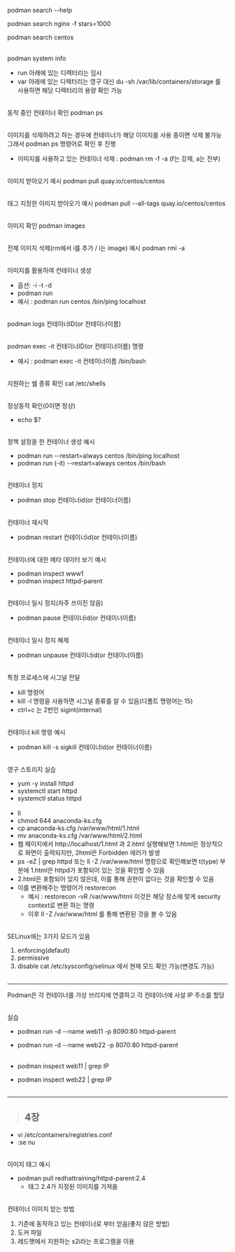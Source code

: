 podman search --help

podman search nginx -f stars=1000

podman search centos
<br><br>

podman system info
 - run 아래에 있는 디렉터리는 임시
 - var 아래에 있는 디렉터리는 영구
대신 du -sh /var/lib/containers/storage 를 사용하면 해당 디렉터리의 용량 확인 가능
<br><br>

동작 중인 컨테이너 확인
podman ps
<br><br>

이미지를 삭제하려고 하는 경우에 컨테이너가 해당 이미지를 사용 중이면 삭제 불가능
그래서 podman ps 명령어로 확인 후 진행
 - 이미지를 사용하고 있는 컨테이너 삭제 : podman rm -f -a (f는 강제, a는 전부)
<br><br>

이미지 받아오기 예시
podman pull quay.io/centos/centos
<br><br>

태그 지정한 이미지 받아오기 예시
podman pull --all-tags quay.io/centos/centos
<br><br>

이미지 확인
podman images
<br><br>

전체 이미지 삭제(rm에서 i를 추가 / i는 image) 예시
podman rmi -a
<br><br>

이미지를 활용하여 컨테이너 생성
- 옵션:  -i -t -d
- podman run
- 예시 : podman run centos /bin/ping localhost
<br><br>

podman logs 컨테이너ID(or 컨테이너이름)
<br><br>

podman exec -it 컨테이너ID(or 컨테이너이름) 명령
- 예시 : podman exec -it 컨테이너이름 /bin/bash
<br><br>

지원하는 쉘 종류 확인
cat /etc/shells
<br><br>

정상동작 확인(0이면 정상)
- echo $?
<br><br>

정책 설정을 한 컨테이너 생성 예시  
- podman run --restart=always centos /bin/ping localhost
- podman run (-it) --restart=always centos /bin/bash
<br><br>

컨테이너 정지  
- podman stop 컨테이너id(or 컨테이너이름)
<br><br>

컨테이너 재시작  
- podman restart 컨테이너id(or 컨테이너이름)
<br><br>

컨테이너에 대한 메타 데이터 보기 예시
- podman inspect www1
- podman inspect httpd-parent
<br><br>

컨테이너 일시 정지(자주 쓰이진 않음)
- podman pause 컨테이너id(or 컨테이너이름)
<br><br>

컨테이너 일시 정지 해제
- podman unpause 컨테이너id(or 컨테이너이름)
<br><br>

특정 프로세스에 시그널 전달
- kill 명령어
- kill -l 명령을 사용하면 시그널 종류를 알 수 있음(디폴트 명령어는 15)
- ctrl+c 는 2번인 sigint(internal)
<br><br>

컨테이너 kill 명령 예시
- podman kill -s sigkill 컨테이너id(or 컨테이너이름)
<br><br>

영구 스토리지 실습  
- yum -y install httpd
- systemctl start httpd
- systemctl status httpd
<br><br>
- ll
- chmod 644 anaconda-ks.cfg
- cp anaconda-ks.cfg /var/www/html/1.html
- mv anaconda-ks.cfg /var/www/html/2.html
- 웹 페이지에서 http://localhost/1.html 과 2.html 실행해보면 1.html은 정상적으로 화면이 출력되지만, 2html은 Forbidden 에러가 발생
- ps -eZ | grep httpd 또는 ll -Z /var/www/html 명령으로 확인해보면 t(type) 부분에 1.html은 httpd가 포함되어 있는 것을 확인할 수 있음
- 2.html은 포함되어 있지 않은데, 이를 통해 권한이 없다는 것을 확인할 수 있음
- 이를 변환해주는 명령어가 restorecon
  - 예시 : restorecon -vR /var/www/html  이것은 해당 장소에 맞게 security context로 변환 하는 명령
  - 이후 ll -Z /var/www/html 를 통해 변환된 것을 볼 수 있음
<br><br>

SELinux애는 3가지 모드가 있음
1. enforcing(default)
2. permissive
3. disable
cat /etc/sysconfig/selinux 에서 현재 모드 확인 가능(변경도 가능)
<br><br>

---

Podman은 각 컨테이너를 가상 브리지에 연결하고 각 컨테이너에 사설 IP 주소를 할당
<br><br>

실습
- podman run -d --name web11 -p 8090:80 httpd-parent
- podman run -d --name web22 -p 8070:80 httpd-parent
<br><br>

- podman inspect web11 | grep IP
- podman inspect web22 | grep IP
<br><br>

---
> ## 4장
- vi /etc/containers/registries.conf
- :se nu
<br><br>

이미지 태그 예시
- podman pull redhattraining/httpd-parent:2.4
  - 태그 2.4가 지정된 이미지를 가져옴
<br><br>

컨테이너 이미지 얻는 방법
1. 기존에 동작하고 있는 컨테이너로 부터 얻음(좋지 않은 방법)
2. 도커 파일
3. 레드햇에서 지원하는 s2i라는 프로그램을 이용
